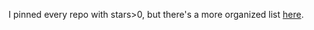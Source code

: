 
I pinned every repo with stars>0, but there's a more organized list [here](https://philchu.ghost.io/open-source/).
